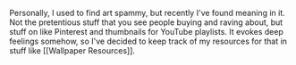 Personally, I used to find art spammy, but recently I've found meaning in it. Not the pretentious stuff that you see people buying and raving about, but stuff on like Pinterest and thumbnails for YouTube playlists. It evokes deep feelings somehow, so I've decided to keep track of my resources for that in stuff like [[Wallpaper Resources]]. 
